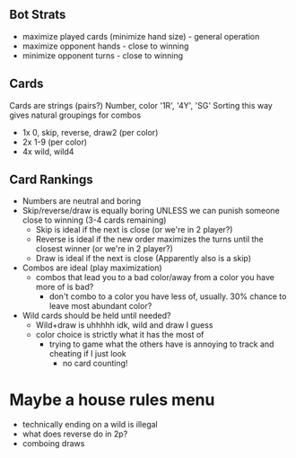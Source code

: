 ## Bot Strats
* maximize played cards (minimize hand size) - general operation
* maximize opponent hands - close to winning
* minimize opponent turns - close to winning

## Cards
Cards are strings (pairs?) Number, color '1R', '4Y', 'SG'
Sorting this way gives natural groupings for combos

* 1x 0, skip, reverse, draw2 (per color)
* 2x 1-9 (per color)
* 4x wild, wild4



## Card Rankings
* Numbers are neutral and boring
* Skip/reverse/draw is equally boring UNLESS we can punish someone close to winning (3-4 cards remaining)
	* Skip is ideal if the next is close (or we're in 2 player?)
	* Reverse is ideal if the new order maximizes the turns until the closest winner (or we're in 2 player?)
	* Draw is ideal if the next is close (Apparently also is a skip)
* Combos are ideal (play maximization)
	* combos that lead you to a bad color/away from a color you have more of is bad?
		* don't combo to a color you have less of, usually. 30% chance to leave most abundant color?
* Wild cards should be held until needed?
	* Wild+draw is uhhhhh idk, wild and draw I guess
	* color choice is strictly what it has the most of
		* trying to game what the others have is annoying to track and cheating if I just look
			* no card counting!

# Maybe a house rules menu
* technically ending on a wild is illegal
* what does reverse do in 2p?
* comboing draws
